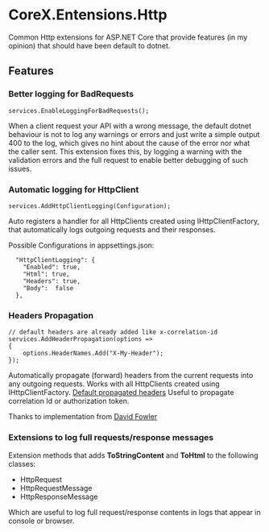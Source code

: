 ﻿# CoreX.Entensions.Http
Common Http extensions for ASP.NET Core that provide features (in my opinion) that should have been default to dotnet.
## Features
### Better logging for BadRequests
```
services.EnableLoggingForBadRequests();
``` 

When a client request your API with a wrong message, the default dotnet behaviour is not to log any warnings or errors and just write a simple output 400 to the log, which gives no hint about the cause of the error nor what the caller sent. This extension fixes this, by logging a warning with the validation errors and the full request to enable better debugging of such issues.

### Automatic logging for HttpClient
```
services.AddHttpClientLogging(Configuration);
```

Auto registers a handler for all HttpClients created using IHttpClientFactory, that automatically logs outgoing requests and their responses.

Possible Configurations in appsettings.json:
```
  "HttpClientLogging": {
    "Enabled": true,
    "Html": true,
    "Headers": true,
    "Body":  false
  },
```

### Headers Propagation
```
// default headers are already added like x-correlation-id
services.AddHeaderPropagation(options => 
{
    options.HeaderNames.Add("X-My-Header");
});
```
Automatically propagate (forward) headers from the current requests into any outgoing requests. Works with all HttpClients created using IHttpClientFactory. [Default propagated headers](https://github.com/Bishoymly/CoreX.Extensions/blob/master/src/CoreX.Extensions.Http/HeaderPropagation/HeaderPropagationOptions.cs#L13)
Useful to propagate correlation Id or authorization token.

Thanks to implementation from [David Fowler](https://gist.github.com/davidfowl/c34633f1ddc519f030a1c0c5abe8e867)

### Extensions to log full requests/response messages
Extension methods that adds **ToStringContent** and **ToHtml** to the following classes:
* HttpRequest
* HttpRequestMessage
* HttpResponseMessage

Which are useful to log full request/response contents in logs that appear in console or browser.
